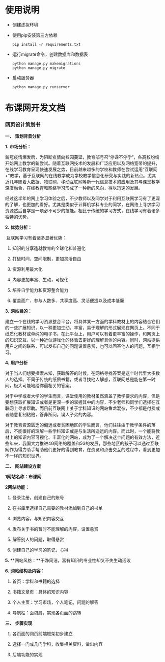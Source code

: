 # 使用说明



- 创建虚拟环境

- 使用pip安装第三方依赖

  ```shell
  pip install -r requirements.txt
  ```

- 运行migrate命令，创建数据库和数据表

  ```shell
  python manage.py makemigrations
  python manage.py migrate
  ```

- 启动服务器

  ```
  python manage.py runserver
  ```

# 布课网开发文档

### 网页设计策划书

**一、** **策划背景分析**

**1.**   **市场分析：**

​    新冠疫情爆发后，为阻断疫情向校园蔓延，教育部号召“停课不停学”，各高校纷纷开始网上教学的新尝试。随着互联网技术的发展和广泛应用以及网络宽带的提升，在线学习教育呈现快速发展之势，目前越来越多的学校和教师在尝试运用“互联网+”教学，基于互联网的在线教学成为学校教学信息化研究与实践的新热点。尤其近几年随着大数据、物联网、移动互联网等新一代信息技术的应用及其与课堂教学深度融合，在线教育和网络学习形成了一种新的风向，得以迅速的发展。

​    经过这半年的网上学习体验之后，不少教师以及同学对于利用互联网学习有了更深的了解，也更加的看好。尤其是类似于计算机学科专业的同学，在网络上寻求学习资源然后自学是一项必不可少的技能。相比于传统的学习方式，在线学习有着诸多独特的优势。

**2.**   **优势分析：**

​    互联网学习有着诸多显著优势：

1. 知识的分享造就教育的全球化和普遍化

2. 打破时间、空间限制，更加灵活自由

3. 资源利用最大化

4. 内容更加丰富、生动，可视化

5. 培养自学能力和资源整合能力

6. 覆盖面广、参与人数多、共享度高、灵活便捷以及成本低廉

**3.**   **网站目的：**

​    建立一个在线的学习资源整合平台，将具体某一方面的学科教材上的内容结合它们的一些扩展知识，以一种更加生动，丰富，易于理解的形式展现在网页上。不同于纸质化教材或单纯的电子书，在此平台上，用户可以有着更丰富的操作，和网页上的知识交互，以一种近似游戏化的体验去更好的理解具体的内容。同时，网站提供用户之间的联系，可以发布自己的问题设置悬赏，也可以回答他人的问题，互相学习。

**4.**   **用户分析**

​    对于当人们想要探索未知，获取解答的时候，在网络寻找答案是这个时代里大多数人的选择。不同于传统的纸质书籍，或者寻找他人解惑，互联网总是能在第一时间，极大可能地给你最相关的答案。

​    对于中学或者大学的学生而言，课堂使用的教材虽然涵盖了教学要求的内容，但是要想获取扩展知识或者是更深一步的掌握其中的内容，不少老师和同学们选择在互联网上寻求帮助。而目前互联网上关于学科知识的网站鱼龙混杂，不少都是付费或者随意复制粘贴，答非所问，误人子弟的内容。

​    对于教育资源匮乏的偏远或者贫困地区的学生而言，他们往往由于教学条件的落后，不能很好的理解一些学科知识或是与生活所遥远的内容。而此时，一个能将教材上的知识内容可视化、丰富化的网站，成为了一个解决这个问题的有效方法，近些年来，我国大力推进4G网络的覆盖和5G的发展，那些地区的孩子可以通过互联网作为得力助手帮助他们更好的得到教育，在浏览和点击交互的过程中，看到更加不一样的知识世界。

**二、** **网站建设方案**

**1网站名称：布课网**

**2网站功能：**

1. 登录注册，创建自己的账号

2. 在书库里选择自己需要的教材添加到自己的书单

3. 浏览内容，与知识内容交互

4. 发布关于书的暂时不能理解的内容，设置悬赏

5. 解答别人的问题，取得悬赏

6. 创建自己的学习的笔记，心得

**5.**   **网站风格：**干净简洁，富有知识的专业性却又不失生动活泼 

**6.**   **网站结构及内容：**

1. 首页：学科和书籍的选择

2. 书籍文章页：具体的知识内容

3. 个人主页：学习市场，个人笔记，问题的解答

4. 导航栏：面包屑，实现各页面的跳转

**三、** **步骤实现**

1. 各页面的网页前端框架初步建立

2. 选择一门或几门学科，收集相关资料，做出内容

3. 后端功能的实现